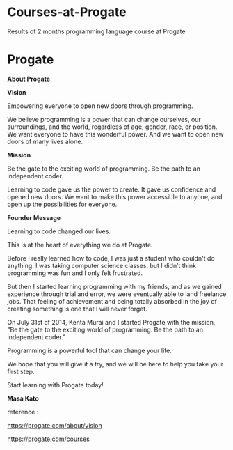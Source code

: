 # Courses-at-Progate
Results of 2 months programming language course at Progate

# Progate

**About Progate**

**Vision**

Empowering everyone to open new doors
through programming.

We believe programming is a power that can change ourselves, our surroundings, and the world, regardless of age, gender, race, or position. We want everyone to have this wonderful power. And we want to open new doors of many lives alone.

**Mission**

Be the gate to the exciting world of programming.
Be the path to an independent coder.

Learning to code gave us the power to create. It gave us confidence and opened new doors. We want to make this power accessible to anyone, and open up the possibilities for everyone.

**Founder Message**

Learning to code changed our lives.

This is at the heart of everything we do at Progate.

Before I really learned how to code, I was just a student who couldn't do anything. I was taking computer science classes, but I didn’t think programming was fun and I only felt frustrated.

But then I started learning programming with my friends, and as we gained experience through trial and error, we were eventually able to land freelance jobs. That feeling of achievement and being totally absorbed in the joy of creating something is one that I will never forget.

On July 31st of 2014, Kenta Murai and I started Progate with the mission, "Be the gate to the exciting world of programming. Be the path to an independent coder."

Programming is a powerful tool that can change your life.

We hope that you will give it a try, and we will be here to help you take your first step.

Start learning with Progate today!

**Masa Kato**


reference :

https://progate.com/about/vision

https://progate.com/courses
